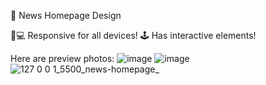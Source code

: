 📰 News Homepage Design

📱💻 Responsive for all devices!
🕹️ Has interactive elements!

Here are preview photos:
![image](https://github.com/user-attachments/assets/bbbe1106-cf0a-4dd5-9c86-6c1313dd8b2a)
![image](https://github.com/user-attachments/assets/0defc4ee-76dd-4b0f-b1cf-417a9f86beef)
![127 0 0 1_5500_news-homepage_](https://github.com/user-attachments/assets/adaf1e0a-01e9-4cb7-af55-808b2ecce255)
